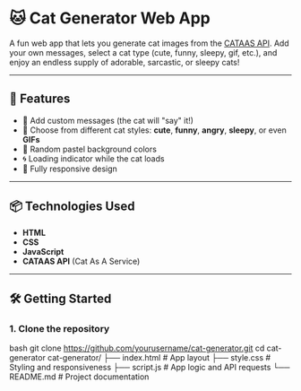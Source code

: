 # 🐱 Cat Generator Web App

A fun web app that lets you generate cat images from the [CATAAS API](https://cataas.com/). Add your own messages, select a cat type (cute, funny, sleepy, gif, etc.), and enjoy an endless supply of adorable, sarcastic, or sleepy cats!

---



## 🎯 Features

- 📝 Add custom messages (the cat will "say" it!)
- 🐾 Choose from different cat styles: **cute**, **funny**, **angry**, **sleepy**, or even **GIFs**
- 🔄 Random pastel background colors
- 🌀 Loading indicator while the cat loads
- 📱 Fully responsive design

---

## 📦 Technologies Used

- **HTML**
- **CSS**
- **JavaScript**
- **CATAAS API** (Cat As A Service)

---

## 🛠️ Getting Started

### 1. Clone the repository

bash
git clone https://github.com/yourusername/cat-generator.git
cd cat-generator
cat-generator/
├── index.html       # App layout
├── style.css        # Styling and responsiveness
├── script.js        # App logic and API requests
└── README.md        # Project documentation
